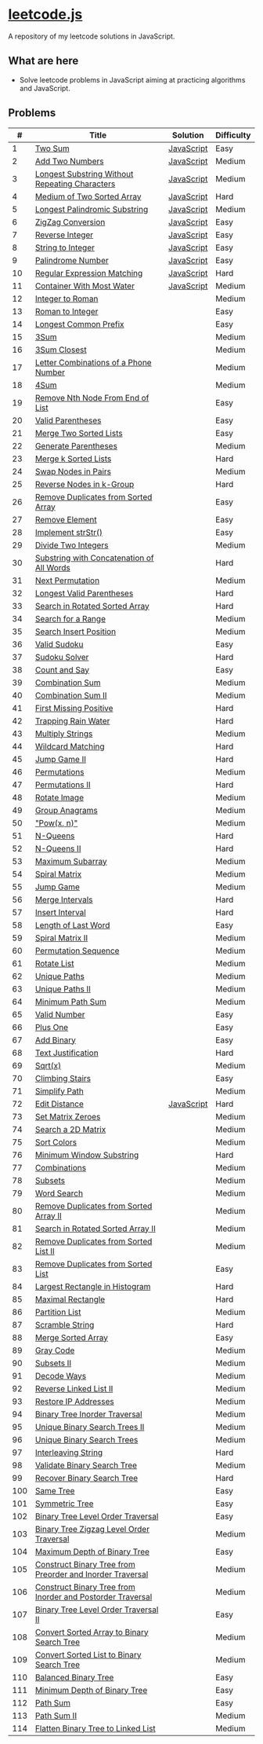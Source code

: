 # [leetcode.js](https://leetcode.com/)

A repository of my leetcode solutions in JavaScript.

## What are here

- Solve leetcode problems in JavaScript aiming at practicing algorithms and JavaScript.

## Problems

| # | Title | Solution | Difficulty |
|---| ----- | -------- | ---------- |
|1|[Two Sum](https://leetcode.com/problems/two-sum/) | [JavaScript](./algorithms/1_Two_Sum.js)|Easy|
|2|[Add Two Numbers](https://leetcode.com/problems/add-two-numbers) | [JavaScript](./algorithms/2_Add_Two_Numbers.js)|Medium|
|3|[Longest Substring Without Repeating Characters](https://leetcode.com/problems/longest-substring-without-repeating-characters) | [JavaScript](./algorithms/3_Longest_Substring_Without_Repeating_Characters.js)|Medium|
|4|[Medium of Two Sorted Array](https://leetcode.com/problems/median-of-two-sorted-arrays) | [JavaScript](./algorithms/4_Median_of_Two_Sorted_Array.js)|Hard|
|5|[Longest Palindromic Substring](https://leetcode.com/problems/longest-palindromic-substring) | [JavaScript](./algorithms/5_Longest_Palindromic_Substring.js)|Medium|
|6|[ZigZag Conversion](https://leetcode.com/problems/zigzag-conversion) | [JavaScript](./algorithms/6_ZigZag_Conversion.js)|Easy|
|7|[Reverse Integer](https://leetcode.com/problems/reverse-integer) | [JavaScript](./algorithms/7_Reverse_Integer.js)|Easy|
|8|[String to Integer](https://leetcode.com/problems/string-to-integer-atoi/) | [JavaScript](./algorithms/8_String_to_Integer.js)|Easy|
|9|[Palindrome Number](https://leetcode.com/problems/palindrome-number/) | [JavaScript](./algorithms/9_Palindrome_Number.js)|Easy|
|10|[Regular Expression Matching](https://leetcode.com/problems/regular-expression-matching/description/)| [JavaScript](./algorithms/10_regular_expression_match)|Hard|
|11|[Container With Most Water](https://leetcode.com/problems/container-with-most-water/description/)|[JavaScript](./algorithms/11_Container_With_Most_W) |Medium|
|12|[Integer to Roman](https://oj.leetcode.com/problems/integer-to-roman/)||Medium|
|13|[Roman to Integer](https://oj.leetcode.com/problems/roman-to-integer/)||Easy|
|14|[Longest Common Prefix](https://oj.leetcode.com/problems/longest-common-prefix/)||Easy|
|15|[3Sum](https://oj.leetcode.com/problems/3sum/)||Medium|
|16|[3Sum Closest](https://oj.leetcode.com/problems/3sum-closest/)||Medium|
|17|[Letter Combinations of a Phone Number](https://oj.leetcode.com/problems/letter-combinations-of-a-phone-number/)||Medium|
|18|[4Sum](https://oj.leetcode.com/problems/4sum/)| |Medium|
|19|[Remove Nth Node From End of List](https://oj.leetcode.com/problems/remove-nth-node-from-end-of-list/)||Easy|
|20|[Valid Parentheses](https://oj.leetcode.com/problems/valid-parentheses/)||Easy|
|21|[Merge Two Sorted Lists](https://oj.leetcode.com/problems/merge-two-sorted-lists/)||Easy|
|22|[Generate Parentheses](https://oj.leetcode.com/problems/generate-parentheses/)||Medium|
|23|[Merge k Sorted Lists](https://oj.leetcode.com/problems/merge-k-sorted-lists/)||Hard|
|24|[Swap Nodes in Pairs](https://oj.leetcode.com/problems/swap-nodes-in-pairs/)||Medium|
|25|[Reverse Nodes in k-Group](https://oj.leetcode.com/problems/reverse-nodes-in-k-group/)||Hard|
|26|[Remove Duplicates from Sorted Array](https://oj.leetcode.com/problems/remove-duplicates-from-sorted-array/)||Easy|
|27|[Remove Element](https://oj.leetcode.com/problems/remove-element/)| |Easy|
|28|[Implement strStr()](https://oj.leetcode.com/problems/implement-strstr/)| |Easy|
|29|[Divide Two Integers](https://oj.leetcode.com/problems/divide-two-integers/)| |Medium|
|30|[Substring with Concatenation of All Words](https://oj.leetcode.com/problems/substring-with-concatenation-of-all-words/)| |Hard|
|31|[Next Permutation](https://oj.leetcode.com/problems/next-permutation/)| |Medium|
|32|[Longest Valid Parentheses](https://oj.leetcode.com/problems/longest-valid-parentheses/)| |Hard|
|33|[Search in Rotated Sorted Array](https://oj.leetcode.com/problems/search-in-rotated-sorted-array/)| |Hard|
|34|[Search for a Range](https://oj.leetcode.com/problems/search-for-a-range/)| |Medium|
|35|[Search Insert Position](https://oj.leetcode.com/problems/search-insert-position/)| |Medium|
|36|[Valid Sudoku](https://oj.leetcode.com/problems/valid-sudoku/)| |Easy|
|37|[Sudoku Solver](https://oj.leetcode.com/problems/sudoku-solver/)| |Hard|
|38|[Count and Say](https://oj.leetcode.com/problems/count-and-say/)| |Easy|
|39|[Combination Sum](https://oj.leetcode.com/problems/combination-sum/)| |Medium|
|40|[Combination Sum II](https://oj.leetcode.com/problems/combination-sum-ii/)| |Medium|
|41|[First Missing Positive](https://oj.leetcode.com/problems/first-missing-positive/)| |Hard|
|42|[Trapping Rain Water](https://oj.leetcode.com/problems/trapping-rain-water/)| |Hard|
|43|[Multiply Strings](https://oj.leetcode.com/problems/multiply-strings/)| |Medium|
|44|[Wildcard Matching](https://oj.leetcode.com/problems/wildcard-matching/)| |Hard|
|45|[Jump Game II](https://oj.leetcode.com/problems/jump-game-ii/)| |Hard|
|46|[Permutations](https://oj.leetcode.com/problems/permutations/)| |Medium|
|47|[Permutations II](https://oj.leetcode.com/problems/permutations-ii/)| |Hard|
|48|[Rotate Image](https://oj.leetcode.com/problems/rotate-image/)| |Medium|
|49|[Group Anagrams](https://oj.leetcode.com/problems/anagrams/)| |Medium|
|50|["Pow(x, n)"](https://oj.leetcode.com/problems/powx-n/)| |Medium|
|51|[N-Queens](https://oj.leetcode.com/problems/n-queens/)| |Hard|
|52|[N-Queens II](https://oj.leetcode.com/problems/n-queens-ii/)| |Hard|
|53|[Maximum Subarray](https://oj.leetcode.com/problems/maximum-subarray/)| |Medium|
|54|[Spiral Matrix](https://oj.leetcode.com/problems/spiral-matrix/)| |Medium|
|55|[Jump Game](https://oj.leetcode.com/problems/jump-game/)| |Medium|
|56|[Merge Intervals](https://oj.leetcode.com/problems/merge-intervals/)| |Hard|
|57|[Insert Interval](https://oj.leetcode.com/problems/insert-interval/)| |Hard|
|58|[Length of Last Word](https://oj.leetcode.com/problems/length-of-last-word/)| |Easy|
|59|[Spiral Matrix II](https://oj.leetcode.com/problems/spiral-matrix-ii/)| |Medium|
|60|[Permutation Sequence](https://oj.leetcode.com/problems/permutation-sequence/)| |Medium|
|61|[Rotate List](https://oj.leetcode.com/problems/rotate-list/)| |Medium|
|62|[Unique Paths](https://oj.leetcode.com/problems/unique-paths/)| |Medium|
|63|[Unique Paths II](https://oj.leetcode.com/problems/unique-paths-ii/)| |Medium|
|64|[Minimum Path Sum](https://oj.leetcode.com/problems/minimum-path-sum/)| |Medium|
|65|[Valid Number](https://oj.leetcode.com/problems/valid-number/)| |Easy|
|66|[Plus One](https://oj.leetcode.com/problems/plus-one/)| |Easy|
|67|[Add Binary](https://oj.leetcode.com/problems/add-binary/)| |Easy|
|68|[Text Justification](https://oj.leetcode.com/problems/text-justification/)| |Hard|
|69|[Sqrt(x)](https://oj.leetcode.com/problems/sqrtx/)| |Medium|
|70|[Climbing Stairs](https://oj.leetcode.com/problems/climbing-stairs/)| |Easy|
|71|[Simplify Path](https://oj.leetcode.com/problems/simplify-path/)| |Medium|
|72|[Edit Distance](https://oj.leetcode.com/problems/edit-distance/)| [JavaScript](./algorithms/72_Edit_Distance.js)|Hard|
|73|[Set Matrix Zeroes](https://oj.leetcode.com/problems/set-matrix-zeroes/)| |Medium|
|74|[Search a 2D Matrix](https://oj.leetcode.com/problems/search-a-2d-matrix/)| |Medium|
|75|[Sort Colors](https://oj.leetcode.com/problems/sort-colors/)| |Medium|
|76|[Minimum Window Substring](https://oj.leetcode.com/problems/minimum-window-substring/)| |Hard|
|77|[Combinations](https://oj.leetcode.com/problems/combinations/)| |Medium|
|78|[Subsets](https://oj.leetcode.com/problems/subsets/)| |Medium|
|79|[Word Search](https://oj.leetcode.com/problems/word-search/)| |Medium|
|80|[Remove Duplicates from Sorted Array II](https://oj.leetcode.com/problems/remove-duplicates-from-sorted-array-ii/)| |Medium|
|81|[Search in Rotated Sorted Array II](https://oj.leetcode.com/problems/search-in-rotated-sorted-array-ii/)| |Medium|
|82|[Remove Duplicates from Sorted List II](https://oj.leetcode.com/problems/remove-duplicates-from-sorted-list-ii/)| |Medium|
|83|[Remove Duplicates from Sorted List](https://oj.leetcode.com/problems/remove-duplicates-from-sorted-list/)| |Easy|
|84|[Largest Rectangle in Histogram](https://oj.leetcode.com/problems/largest-rectangle-in-histogram/)| |Hard|
|85|[Maximal Rectangle](https://oj.leetcode.com/problems/maximal-rectangle/)| |Hard|
|86|[Partition List](https://oj.leetcode.com/problems/partition-list/)| |Medium|
|87|[Scramble String](https://oj.leetcode.com/problems/scramble-string/)| |Hard|
|88|[Merge Sorted Array](https://oj.leetcode.com/problems/merge-sorted-array/)| |Easy|
|89|[Gray Code](https://oj.leetcode.com/problems/gray-code/)| |Medium|
|90|[Subsets II](https://oj.leetcode.com/problems/subsets-ii/)| |Medium|
|91|[Decode Ways](https://oj.leetcode.com/problems/decode-ways/)| |Medium|
|92|[Reverse Linked List II](https://oj.leetcode.com/problems/reverse-linked-list-ii/)| |Medium|
|93|[Restore IP Addresses](https://oj.leetcode.com/problems/restore-ip-addresses/)| |Medium|
|94|[Binary Tree Inorder Traversal](https://oj.leetcode.com/problems/binary-tree-inorder-traversal/)| |Medium|
|95|[Unique Binary Search Trees II](https://oj.leetcode.com/problems/unique-binary-search-trees-ii/)| |Medium|
|96|[Unique Binary Search Trees](https://oj.leetcode.com/problems/unique-binary-search-trees/)| |Medium|
|97|[Interleaving String](https://oj.leetcode.com/problems/interleaving-string/)| |Hard|
|98|[Validate Binary Search Tree](https://oj.leetcode.com/problems/validate-binary-search-tree/)| |Medium|
|99|[Recover Binary Search Tree](https://oj.leetcode.com/problems/recover-binary-search-tree/)| |Hard|
|100|[Same Tree](https://oj.leetcode.com/problems/same-tree/)| |Easy|
|101|[Symmetric Tree](https://oj.leetcode.com/problems/symmetric-tree/)| |Easy|
|102|[Binary Tree Level Order Traversal](https://oj.leetcode.com/problems/binary-tree-level-order-traversal/)| |Easy|
|103|[Binary Tree Zigzag Level Order Traversal](https://oj.leetcode.com/problems/binary-tree-zigzag-level-order-traversal/)| |Medium|
|104|[Maximum Depth of Binary Tree](https://oj.leetcode.com/problems/maximum-depth-of-binary-tree/)| |Easy|
|105|[Construct Binary Tree from Preorder and Inorder Traversal](https://oj.leetcode.com/problems/construct-binary-tree-from-preorder-and-inorder-traversal/)| |Medium|
|106|[Construct Binary Tree from Inorder and Postorder Traversal](https://oj.leetcode.com/problems/construct-binary-tree-from-inorder-and-postorder-traversal/)| |Medium|
|107|[Binary Tree Level Order Traversal II](https://oj.leetcode.com/problems/binary-tree-level-order-traversal-ii/)| |Easy|
|108|[Convert Sorted Array to Binary Search Tree](https://oj.leetcode.com/problems/convert-sorted-array-to-binary-search-tree/)| |Medium|
|109|[Convert Sorted List to Binary Search Tree](https://oj.leetcode.com/problems/convert-sorted-list-to-binary-search-tree/)| |Medium|
|110|[Balanced Binary Tree](https://oj.leetcode.com/problems/balanced-binary-tree/)| |Easy|
|111|[Minimum Depth of Binary Tree](https://oj.leetcode.com/problems/minimum-depth-of-binary-tree/)| |Easy|
|112|[Path Sum](https://oj.leetcode.com/problems/path-sum/)| |Easy|
|113|[Path Sum II](https://oj.leetcode.com/problems/path-sum-ii/)| |Medium|
|114|[Flatten Binary Tree to Linked List](https://oj.leetcode.com/problems/flatten-binary-tree-to-linked-list/)| |Medium|
